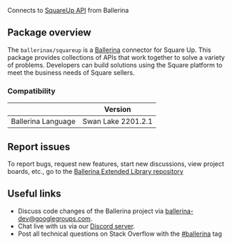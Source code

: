 Connects to [SquareUp API](https://developer.squareup.com/) from Ballerina

## Package overview
The `ballerinax/squareup` is a [Ballerina](https://ballerina.io/) connector for Square Up. This package provides collections of APIs that work together to solve a variety of problems. Developers can build solutions using the Square platform to meet the business needs of Square sellers.

### Compatibility
|                    | Version          |
|--------------------|------------------|
| Ballerina Language |  Swan Lake 2201.2.1|

## Report issues
To report bugs, request new features, start new discussions, view project boards, etc., go to the [Ballerina Extended Library repository](https://github.com/ballerina-platform/ballerina-extended-library)

## Useful links
- Discuss code changes of the Ballerina project via [ballerina-dev@googlegroups.com](mailto:ballerina-dev@googlegroups.com).
- Chat live with us via our [Discord server](https://discord.gg/ballerinalang).
- Post all technical questions on Stack Overflow with the [#ballerina](https://stackoverflow.com/questions/tagged/ballerina) tag
